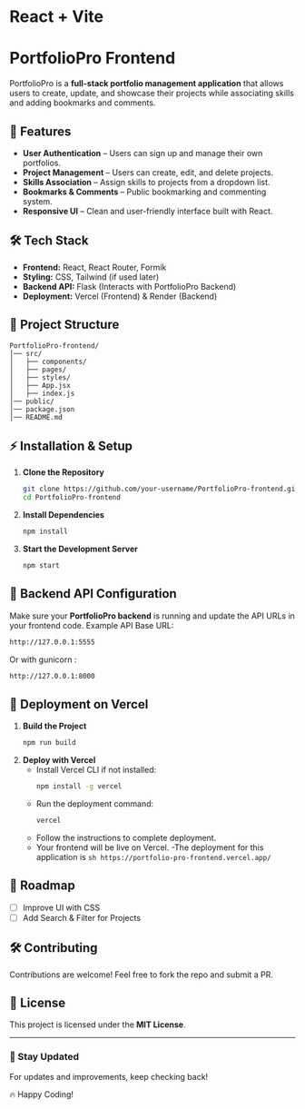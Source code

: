 # React + Vite

# PortfolioPro Frontend

PortfolioPro is a **full-stack portfolio management application** that allows users to create, update, and showcase their projects while associating skills and adding bookmarks and comments.

## 🚀 Features
- **User Authentication** – Users can sign up and manage their own portfolios.
- **Project Management** – Users can create, edit, and delete projects.
- **Skills Association** – Assign skills to projects from a dropdown list.
- **Bookmarks & Comments** – Public bookmarking and commenting system.
- **Responsive UI** – Clean and user-friendly interface built with React.

## 🛠️ Tech Stack
- **Frontend:** React, React Router, Formik
- **Styling:** CSS, Tailwind (if used later)
- **Backend API:** Flask (Interacts with PortfolioPro Backend)
- **Deployment:** Vercel (Frontend) & Render (Backend)

## 📂 Project Structure
```
PortfolioPro-frontend/
│── src/
│   ├── components/
│   ├── pages/
│   ├── styles/
│   ├── App.jsx
│   ├── index.js
│── public/
│── package.json
│── README.md
```

## ⚡ Installation & Setup
1. **Clone the Repository**
   ```sh
   git clone https://github.com/your-username/PortfolioPro-frontend.git
   cd PortfolioPro-frontend
   ```
2. **Install Dependencies**
   ```sh
   npm install
   ```
3. **Start the Development Server**
   ```sh
   npm start
   ```

## 🔗 Backend API Configuration
Make sure your **PortfolioPro backend** is running and update the API URLs in your frontend code.
Example API Base URL:
```sh
http://127.0.0.1:5555
```
Or with gunicorn :
```sh
http://127.0.0.1:8000
```

## 🚀 Deployment on Vercel
1. **Build the Project**
   ```sh
   npm run build
   ```
2. **Deploy with Vercel**
   - Install Vercel CLI if not installed:
     ```sh
     npm install -g vercel
     ```
   - Run the deployment command:
     ```sh
     vercel
     ```
   - Follow the instructions to complete deployment.
   - Your frontend will be live on Vercel.
   -The deployment for this application is ```sh https://portfolio-pro-frontend.vercel.app/```

## 📌 Roadmap
- [ ] Improve UI with CSS
- [ ] Add Search & Filter for Projects

## 🛠️ Contributing
Contributions are welcome! Feel free to fork the repo and submit a PR.

## 📝 License
This project is licensed under the **MIT License**.

---
### 🎯 Stay Updated
For updates and improvements, keep checking back!

🔥 Happy Coding!

